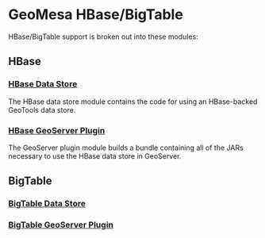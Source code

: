 # GeoMesa HBase/BigTable

HBase/BigTable support is broken out into these modules:

## HBase

### [HBase Data Store](geomesa-hbase-datastore)

The HBase data store module contains the code for using an HBase-backed GeoTools data store.

### [HBase GeoServer Plugin](../geomesa-gs-plugin/geomesa-hbase-gs-plugin)

The GeoServer plugin module builds a bundle containing all of the JARs necessary to use the
HBase data store in GeoServer.

## BigTable

### [BigTable Data Store](geomesa-bigtable-datastore)

### [BigTable GeoServer Plugin](../geomesa-gs-plugin/geomesa-bigtable-gs-plugin)
